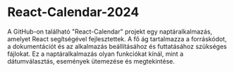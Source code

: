 # React-Calendar-2024

A GitHub-on található "React-Calendar" projekt egy naptáralkalmazás, amelyet React segítségével fejlesztettek. A fő ág tartalmazza a forráskódot, a dokumentációt és az alkalmazás beállításához és futtatásához szükséges fájlokat. Ez a naptáralkalmazás olyan funkciókat kínál, mint a dátumválasztás, események ütemezése és megtekintése.
